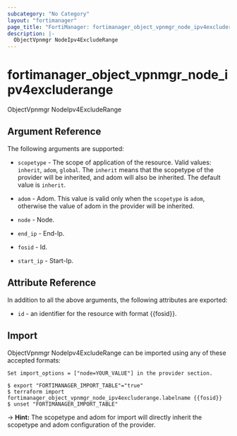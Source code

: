 ```yaml
---
subcategory: "No Category"
layout: "fortimanager"
page_title: "FortiManager: fortimanager_object_vpnmgr_node_ipv4excluderange"
description: |-
  ObjectVpnmgr NodeIpv4ExcludeRange
---
```


# fortimanager_object_vpnmgr_node_ipv4excluderange
ObjectVpnmgr NodeIpv4ExcludeRange

## Argument Reference


The following arguments are supported:

* `scopetype` - The scope of application of the resource. Valid values: `inherit`, `adom`, `global`. The `inherit` means that the scopetype of the provider will be inherited, and adom will also be inherited. The default value is `inherit`.
* `adom` - Adom. This value is valid only when the `scopetype` is `adom`, otherwise the value of adom in the provider will be inherited.
* `node` - Node.

* `end_ip` - End-Ip.
* `fosid` - Id.
* `start_ip` - Start-Ip.


## Attribute Reference

In addition to all the above arguments, the following attributes are exported:
* `id` - an identifier for the resource with format {{fosid}}.

## Import

ObjectVpnmgr NodeIpv4ExcludeRange can be imported using any of these accepted formats:
```
Set import_options = ["node=YOUR_VALUE"] in the provider section.

$ export "FORTIMANAGER_IMPORT_TABLE"="true"
$ terraform import fortimanager_object_vpnmgr_node_ipv4excluderange.labelname {{fosid}}
$ unset "FORTIMANAGER_IMPORT_TABLE"
```
-> **Hint:** The scopetype and adom for import will directly inherit the scopetype and adom configuration of the provider.
